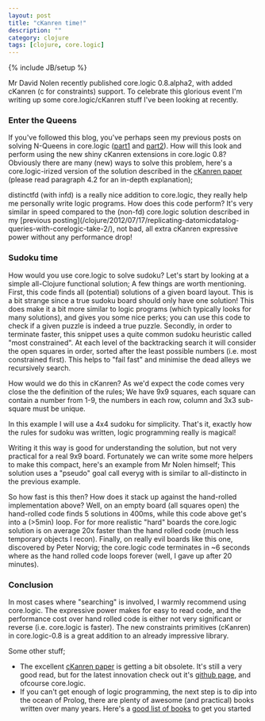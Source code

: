 ```yaml
---
layout: post
title: "cKanren time!"
description: ""
category: clojure
tags: [clojure, core.logic]
---
```

{% include JB/setup %}

Mr David Nolen recently published core.logic 0.8.alpha2, with added cKanren (c for constraints) support. To celebrate this glorious event I'm writing up some core.logic/cKanren stuff I've been looking at recently.

### Enter the Queens
If you've followed this blog, you've perhaps seen my previous posts on solving N-Queens in core.logic ([part1](/clojure/2012/07/16/replicating-datomicdatalog-queries-with-corelogic/) and [part2](/clojure/2012/07/17/replicating-datomicdatalog-queries-with-corelogic-take-2/)). How will this look and perform using the new shiny cKanren extensions in core.logic 0.8? Obviously there are many (new) ways to solve this problem, here's a core.logic-irized version of the solution described in the <a href="http://www.schemeworkshop.org/2011/papers/Alvis2011.pdf">cKanren paper</a> (please read paragraph 4.2 for an in-depth explanation);
<script src="https://gist.github.com/3240455.js?file=queens.clj"> </script>distinctfd (with infd) is a really nice addition to core.logic, they really help me personally write logic programs. How does this code perform? It's very similar in speed compared to the (non-fd) core.logic solution described in my [previous posting](/clojure/2012/07/17/replicating-datomicdatalog-queries-with-corelogic-take-2/), not bad, all extra cKanren expressive power without any performance drop!

### Sudoku time
How would you use core.logic to solve sudoku? Let's start by looking at a simple all-Clojure functional solution; <script src="https://gist.github.com/3229357.js?file=sud.clj"> </script>A few things are worth mentioning. First, this code finds all (potential) solutions of a given board layout. This is a bit strange since a true sudoku board should only have one solution! This does make it a bit more similar to logic programs (which typically looks for many solutions), and gives you some nice perks; you can use this code to check if a given puzzle is indeed a true puzzle. Secondly, in order to terminate faster, this snippet uses a quite common sudoku heuristic called "most constrained". At each level of the backtracking search it will consider the open squares in order, sorted after the least possible numbers (i.e. most constrained first). This helps to "fail fast" and minimise the dead alleys we recursively search.<br />

How would we do this in cKanren? As we'd expect the code comes very close the the definition of the rules; We have 9x9 squares, each square can contain a number from 1-9, the numbers in each row, column and 3x3 sub-square must be unique.

In this example I will use a 4x4 sudoku for simplicity. <script src="https://gist.github.com/3229357.js?file=sud4.clj"> </script>
That's it, exactly how the rules for sudoku was written, logic programming really is magical!

Writing it this way is good for understanding the solution, but not very practical for a real 9x9 board. Fortunately we can write some more helpers to make this compact, here's an example from Mr Nolen himself; <script src="https://gist.github.com/3229683.js?file=sud-cl.clj"> </script> This solution uses a "pseudo" goal call everyg with is similar to all-distincto in the previous example.

So how fast is this then? How does it stack up against the hand-rolled implementation above? Well, on an empty board (all squares open) the hand-rolled code finds 5 solutions in 400ms, while this code above get's into a (>5min) loop. For for more realistic "hard" boards the core.logic solution is on average 20x faster than the hand rolled code (much less temporary objects I recon). Finally, on really evil boards like this one, discovered by Peter Norvig; <script src="https://gist.github.com/3229357.js?file=evil-norvig.clj"> </script>the core.logic code terminates in ~6 seconds where as the hand rolled code loops forever (well, I gave up after 20 minutes).

### Conclusion
In most cases where "searching" is involved, I warmly recommend using core.logic. The expressive power makes for easy to read code, and the performance cost over hand rolled code is either not very significant or reverse (i.e. core.logic is faster). The new constraints primitives (cKanren) in core.logic-0.8 is a great addition to an already impressive library.

Some other stuff;

* The excellent <a href="http://www.schemeworkshop.org/2011/papers/Alvis2011.pdf">cKanren paper</a> is getting a bit obsolete. It's still a very good read, but for the latest innovation check out it's <a href="https://github.com/calvis/cKanren">github page</a>, and ofcourse core.logic.
* If you can't get enough of logic programming, the next step is to dip into the ocean of Prolog, there are plenty of awesome (and practical) books written over many years. Here's a <a href="http://dosync.posterous.com/a-logic-programming-reading-list">good list of books</a> to get you started
